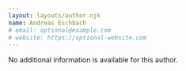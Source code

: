 ```yaml
---
layout: layouts/author.njk
name: Andreas Eschbach
# email: optional@example.com
# website: https://optional-website.com
---
```

No additional information is available for this author.
